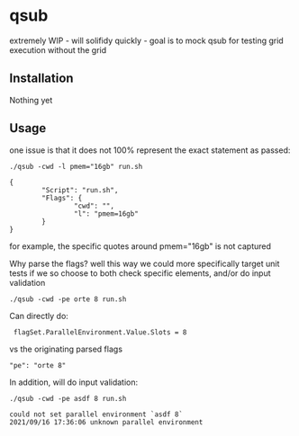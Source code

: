 # qsub

extremely WIP - will solifidy quickly - goal is to mock qsub for testing grid execution without the grid

## Installation

Nothing yet

## Usage

one issue is that it does not 100% represent the exact statement as passed:

```
./qsub -cwd -l pmem="16gb" run.sh  
```

```
{
        "Script": "run.sh",
        "Flags": {
                "cwd": "",
                "l": "pmem=16gb"
        }
}
```

for example, the specific quotes around pmem="16gb" is not captured


Why parse the flags? well this way we could more specifically target unit tests if we so choose to 
both check specific elements, and/or do input validation

```
./qsub -cwd -pe orte 8 run.sh  
```

Can directly do:

```
 flagSet.ParallelEnvironment.Value.Slots = 8
 ```

 vs the originating parsed flags

 ```
 "pe": "orte 8"
 ```

In addition, will do input validation:

```
./qsub -cwd -pe asdf 8 run.sh
```

```
could not set parallel environment `asdf 8`
2021/09/16 17:36:06 unknown parallel environment
```